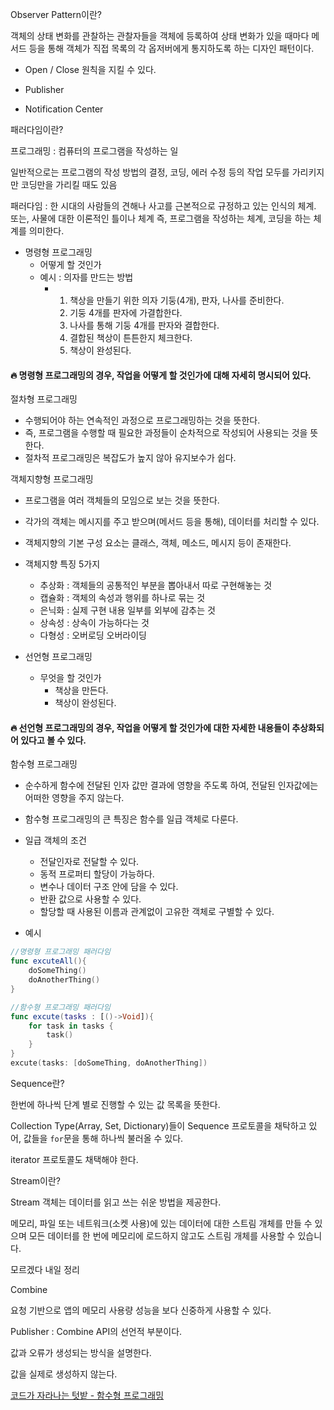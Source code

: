 Observer Pattern이란?

객체의 상태 변화를 관찰하는 관찰자들을 객체에 등록하여 상태 변화가 있을 때마다 메서드 등을 통해 객체가 직접 목록의 각 옵저버에게 통지하도록 하는 디자인 패턴이다. 



- Open / Close 원칙을 지킬 수 있다. 

- Publisher 
- Notification Center 

패러다임이란?

프로그래밍 : 컴퓨터의 프로그램을 작성하는 일 

일반적으로는 프로그램의 작성 방법의 결정, 코딩, 에러 수정 등의 작업 모두를 가리키지만 코딩만을 가리킬 때도 있음



패러다임 : 한 시대의 사람들의 견해나 사고를 근본적으로 규정하고 있는 인식의 체계. 또는, 사물에 대한 이론적인 틀이나 체계 즉, 프로그램을 작성하는 체계, 코딩을 하는 체계를 의미한다.



- 명령형 프로그래밍 
  - 어떻게 할 것인가
  - 예시 : 의자를 만드는 방법
    - 1. 책상을 만들기 위한 의자 기둥(4개),  판자,  나사를 준비한다.
      2. 기둥 4개를 판자에 가결합한다.
      3. 나사를 통해 기둥 4개를 판자와 결합한다.
      4. 결합된 책상이 튼튼한지 체크한다.
      5. 책상이 완성된다.

#### :fire: 명령형 프로그래밍의 경우, 작업을 어떻게 할 것인가에 대해 자세히 명시되어 있다.



절차형 프로그래밍

- 수행되어야 하는 연속적인 과정으로 프로그래밍하는 것을 뜻한다.
- 즉, 프로그램을 수행할 때 필요한 과정들이 순차적으로 작성되어 사용되는 것을 뜻한다.
- 절차적 프로그래밍은 복잡도가 높지 않아 유지보수가 쉽다.



객체지향형 프로그래밍 

- 프로그램을 여러 객체들의 모임으로 보는 것을 뜻한다.
- 각가의 객체는 메시지를 주고 받으며(메서드 등을 통해), 데이터를 처리할 수 있다.
- 객체지향의 기본 구성 요소는 클래스, 객체, 메소드, 메시지 등이 존재한다.
- 객체지향 특징 5가지
  - 추상화 : 객체들의 공통적인 부분을 뽑아내서 따로 구현해놓는 것
  - 캡슐화 : 객체의 속성과 행위를 하나로 묶는 것
  - 은닉화 : 실제 구현 내용 일부를 외부에 감추는 것
  - 상속성 : 상속이 가능하다는 것
  - 다형성 : 오버로딩 오버라이딩





- 선언형 프로그래밍
  - 무엇을 할 것인가
    - 책상을 만든다.
    - 책상이 완성된다.

#### :fire: 선언형 프로그래밍의 경우, 작업을 어떻게 할 것인가에 대한 자세한 내용들이 추상화되어 있다고 볼 수 있다.



함수형 프로그래밍 

- 순수하게 함수에 전달된 인자 값만 결과에 영향을 주도록 하여, 전달된 인자값에는 어떠한 영향을 주지 않는다. 
- 함수형 프로그래밍의 큰 특징은 함수를 일급 객체로 다룬다.
- 일급 객체의 조건
  - 전달인자로 전달할 수 있다.
  - 동적 프로퍼티 할당이 가능하다.
  - 변수나 데이터 구조 안에 담을 수 있다.
  - 반환 값으로 사용할 수 있다.
  - 할당할 때 사용된 이름과 관계없이 고유한 객체로 구별할 수 있다.

- 예시

```swift
//명령형 프로그래밍 패러다임
func excuteAll(){
    doSomeThing()
    doAnotherThing()
}

//함수형 프로그래밍 패러다임
func excute(tasks : [()->Void]){
    for task in tasks {
        task()
    }
}
excute(tasks: [doSomeThing, doAnotherThing])
```



Sequence란?

한번에 하나씩 단계 별로 진행할 수 있는 값 목록을 뜻한다.

Collection Type(Array, Set, Dictionary)들이 Sequence 프로토콜을 채탁하고 있어, 값들을 `for`문을 통해 하나씩 불러올 수 있다.

iterator 프로토콜도 채택해야 한다.



Stream이란?

Stream 객체는 데이터를 읽고 쓰는 쉬운 방법을 제공한다.

메모리, 파일 또는 네트워크(소켓 사용)에 있는 데이터에 대한 스트림 개체를 만들 수 있으며 모든 데이터를 한 번에 메모리에 로드하지 않고도 스트림 개체를 사용할 수 있습니다.

모르겠다 내일 정리



Combine

요청 기반으로 앱의 메모리 사용량 성능을 보다 신중하게 사용할 수 있다.



Publisher : Combine API의 선언적 부분이다.

값과 오류가 생성되는 방식을 설명한다.

값을 실제로 생성하지 않는다.

[코드가 자라나는 텃밭 - 함수형 프로그래밍](https://codegarden-farmjun.tistory.com/49)